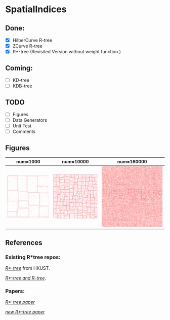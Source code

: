 # SpatialIndices

## Done:
- [x] HilberCurve R-tree
- [x] ZCurve R-tree
- [x] R*-tree (Revisited Version without weight function.)

## Coming:
- [ ] KD-tree
- [ ] KDB-tree

## TODO
- [ ] Figures
- [ ] Data Generators
- [ ] Unit Test
- [ ] Comments

## Figures
|  num=1000   | num=10000  | num=160000  |
|  ----  | ----  | ----  |
| ![R*-tree](doc/figs/rstar_1000.png) | ![R*-tree](doc/figs/rstar_10000.png) | ![R*-tree](doc/figs/rstar_160000.png) |

## References

### Existing R*tree repos:

*[R*-tree](http://chorochronos.datastories.org/?q=node/43)* from HKUST.

*[R*-tree and R-tree](https://github.com/davidmoten/rtree)*.

### Papers:

*[R*-tree paper](https://infolab.usc.edu/csci587/Fall2019/papers/p322-beckmann.pdf)*

*[new R*-tree paper](http://citeseerx.ist.psu.edu/viewdoc/download?doi=10.1.1.367.7273&rep=rep1&type=pdf)*
